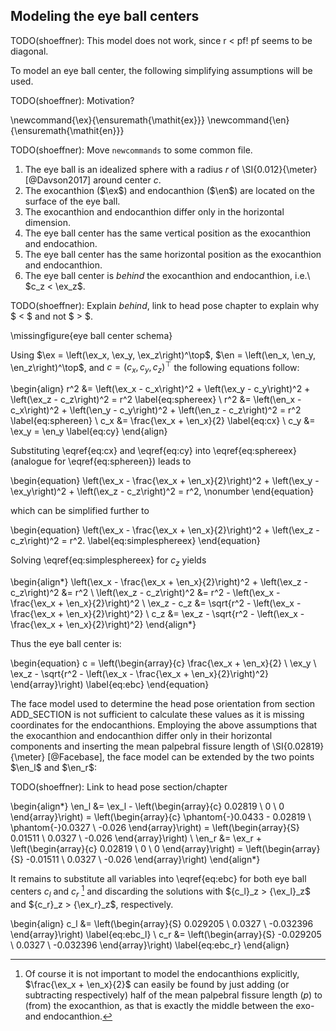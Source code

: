 ## Modeling the eye ball centers

TODO(shoeffner): This model does not work, since r < pf! pf seems to be diagonal.

To model an eye ball center, the following simplifying assumptions will be used.

TODO(shoeffner): Motivation?

\newcommand{\ex}{\ensuremath{\mathit{ex}}}
\newcommand{\en}{\ensuremath{\mathit{en}}}

TODO(shoeffner): Move `newcommands` to some common file.

1. The eye ball is an idealized sphere with a radius $r$ of \SI{0.012}{\meter} [@Davson2017] around center $c$.
2. The exocanthion ($\ex$) and endocanthion ($\en$) are located on the surface of the eye ball.
2. The exocanthion and endocanthion differ only in the horizontal dimension.
3. The eye ball center has the same vertical position as the exocanthion and endocathion.
4. The eye ball center has the same horizontal position as the exocanthion and endocanthion.
5. The eye ball center is *behind* the exocanthion and endocanthion, i.e.\ $c_z < \ex_z$.

TODO(shoeffner): Explain *behind*, link to head pose chapter to explain why $ < $ and not $ > $.

\missingfigure{eye ball center schema}

Using $\ex = \left(\ex_x, \ex_y, \ex_z\right)^\top$, $\en = \left(\en_x, \en_y, \en_z\right)^\top$, and $c = \left(c_x, c_y, c_z\right)^\top$ the following equations follow:

\begin{align}
r^2 &= \left(\ex_x - c_x\right)^2 + \left(\ex_y - c_y\right)^2 + \left(\ex_z - c_z\right)^2 = r^2 \label{eq:sphereex} \\
r^2 &= \left(\en_x - c_x\right)^2 + \left(\en_y - c_y\right)^2 + \left(\en_z - c_z\right)^2 = r^2 \label{eq:sphereen} \\
c_x &= \frac{\ex_x + \en_x}{2} \label{eq:cx} \\
c_y &= \ex_y = \en_y \label{eq:cy}
\end{align}

Substituting \eqref{eq:cx} and \eqref{eq:cy} into \eqref{eq:sphereex} (analogue for \eqref{eq:sphereen}) leads to

\begin{equation}
\left(\ex_x - \frac{\ex_x + \en_x}{2}\right)^2 + \left(\ex_y - \ex_y\right)^2 + \left(\ex_z - c_z\right)^2 = r^2, \nonumber
\end{equation}

which can be simplified further to

\begin{equation}
\left(\ex_x - \frac{\ex_x + \en_x}{2}\right)^2 + \left(\ex_z - c_z\right)^2 = r^2. \label{eq:simplesphereex}
\end{equation}

Solving \eqref{eq:simplesphereex} for $c_z$ yields

\begin{align*}
  \left(\ex_x - \frac{\ex_x + \en_x}{2}\right)^2 + \left(\ex_z - c_z\right)^2 &= r^2 \\
  \left(\ex_z - c_z\right)^2 &= r^2 - \left(\ex_x - \frac{\ex_x + \en_x}{2}\right)^2 \\
  \ex_z - c_z &= \sqrt{r^2 - \left(\ex_x - \frac{\ex_x + \en_x}{2}\right)^2} \\
  c_z &= \ex_z - \sqrt{r^2 - \left(\ex_x - \frac{\ex_x + \en_x}{2}\right)^2}
\end{align*}

Thus the eye ball center is:

\begin{equation}
c = \left(\begin{array}{c}
\frac{\ex_x + \en_x}{2} \\
\ex_y \\
\ex_z - \sqrt{r^2 - \left(\ex_x - \frac{\ex_x + \en_x}{2}\right)^2}
\end{array}\right) \label{eq:ebc}
\end{equation}

The face model used to determine the head pose orientation from section ADD\_SECTION is not sufficient to calculate these values as it is missing coordinates for the endocanthions. Employing the above assumptions that the exocanthion and endocanthion differ only in their horizontal components and inserting the mean palpebral fissure length of \SI{0.02819}{\meter} [@Facebase], the face model can be extended by the two points $\en_l$ and $\en_r$:

TODO(shoeffner): Link to head pose section/chapter

\begin{align*}
\en_l &= \ex_l - \left(\begin{array}{c}
    0.02819 \\
    0 \\
    0 \end{array}\right) = \left(\begin{array}{c}
    \phantom{-}0.0433 - 0.02819 \\
    \phantom{-}0.0327 \\
    -0.026 \end{array}\right) = \left(\begin{array}{S}
    0.01511 \\
    0.0327 \\
    -0.026 \end{array}\right) \\
\en_r &= \ex_r + \left(\begin{array}{c}
    0.02819 \\
    0 \\
    0 \end{array}\right) = \left(\begin{array}{S}
    -0.01511 \\
    0.0327 \\
    -0.026 \end{array}\right)
\end{align*}

It remains to substitute all variables into \eqref{eq:ebc} for both eye ball centers $c_l$ and $c_r$ [^simplifyeyecenters] and discarding the solutions with ${c_l}_z > {\ex_l}_z$ and ${c_r}_z > {\ex_r}_z$, respectively.

\begin{align}
c_l &= \left(\begin{array}{S}
0.029205 \\
0.0327 \\
-0.032396
\end{array}\right) \label{eq:ebc_l} \\
c_r &= \left(\begin{array}{S}
-0.029205 \\
0.0327 \\
-0.032396
\end{array}\right) \label{eq:ebc_r}
\end{align}

[^simplifyeyecenters]: Of course it is not important to model the endocanthions explicitly, $\frac{\ex_x + \en_x}{2}$ can easily be found by just adding (or subtracting respectively) half of the mean palpebral fissure length ($p$) to (from) the exocanthion, as that is exactly the middle between the exo- and endocanthion.
